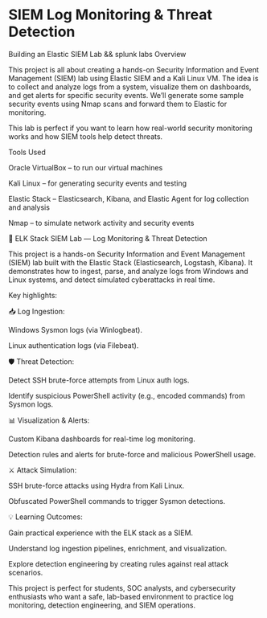 
# SIEM Log Monitoring & Threat Detection

Building an Elastic SIEM Lab && splunk labs
Overview

This project is all about creating a hands-on Security Information and Event Management (SIEM) lab using Elastic SIEM and a Kali Linux VM. The idea is to collect and analyze logs from a system, visualize them on dashboards, and get alerts for specific security events. We’ll generate some sample security events using Nmap scans and forward them to Elastic for monitoring.

This lab is perfect if you want to learn how real-world security monitoring works and how SIEM tools help detect threats.

Tools Used

Oracle VirtualBox – to run our virtual machines

Kali Linux – for generating security events and testing

Elastic Stack – Elasticsearch, Kibana, and Elastic Agent for log collection and analysis

Nmap – to simulate network activity and security events


🔐 ELK Stack SIEM Lab — Log Monitoring & Threat Detection

This project is a hands-on Security Information and Event Management (SIEM) lab built with the Elastic Stack (Elasticsearch, Logstash, Kibana).
It demonstrates how to ingest, parse, and analyze logs from Windows and Linux systems, and detect simulated cyberattacks in real time.

Key highlights:

📥 Log Ingestion:

Windows Sysmon logs (via Winlogbeat).

Linux authentication logs (via Filebeat).

🛡 Threat Detection:

Detect SSH brute-force attempts from Linux auth logs.

Identify suspicious PowerShell activity (e.g., encoded commands) from Sysmon logs.

📊 Visualization & Alerts:

Custom Kibana dashboards for real-time log monitoring.

Detection rules and alerts for brute-force and malicious PowerShell usage.

⚔ Attack Simulation:

SSH brute-force attacks using Hydra from Kali Linux.

Obfuscated PowerShell commands to trigger Sysmon detections.

💡 Learning Outcomes:

Gain practical experience with the ELK stack as a SIEM.

Understand log ingestion pipelines, enrichment, and visualization.

Explore detection engineering by creating rules against real attack scenarios.

This project is perfect for students, SOC analysts, and cybersecurity enthusiasts who want a safe, lab-based environment to practice log monitoring, detection engineering, and SIEM operations.











